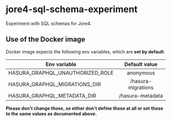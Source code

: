 # jore4-sql-schema-experiment

Experiment with SQL schemas for Jore4.

## Use of the Docker image

Docker image expects the following env variables, which are **set by default**.

| Env variable | Default value |
| ------------- |:-------------:|
| HASURA_GRAPHQL_UNAUTHORIZED_ROLE | anonymous |
| HASURA_GRAPHQL_MIGRATIONS_DIR | /hasura-migrations |
| HASURA_GRAPHQL_METADATA_DIR | /hasura-metadata |

**Please don't change those, so either don't define those at all or set those to the same values as documented above.**
